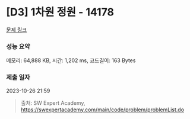 # [D3] 1차원 정원 - 14178 

[문제 링크](https://swexpertacademy.com/main/code/problem/problemDetail.do?contestProbId=AX_N3oSqcyUDFARi) 

### 성능 요약

메모리: 64,888 KB, 시간: 1,202 ms, 코드길이: 163 Bytes

### 제출 일자

2023-10-26 21:59



> 출처: SW Expert Academy, https://swexpertacademy.com/main/code/problem/problemList.do